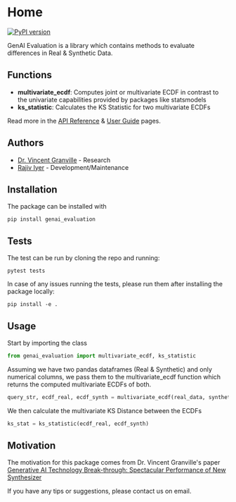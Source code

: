 # Home
[![PyPI version](https://badge.fury.io/py/genai-evaluation.svg)](https://badge.fury.io/py/genai-evaluation)

GenAI Evaluation is a library which contains methods to evaluate differences in Real & Synthetic Data. 

## Functions
- **multivariate_ecdf**: Computes joint or multivariate ECDF in contrast to the univariate capabilities provided by packages like statsmodels
- **ks_statistic**: Calculates the KS Statistic for two multivariate ECDFs  

Read more in the [API Reference](./api_reference.md) & [User Guide](./user_guide.md) pages.

## Authors
- [Dr. Vincent Granville](mailto:vincentg@mltechniques.com) - Research
- [Rajiv Iyer](mailto:raju.rgi@gmail.com) - Development/Maintenance

## Installation
The package can be installed with
```
pip install genai_evaluation
```

## Tests
The test can be run by cloning the repo and running:
```
pytest tests
```
In case of any issues running the tests, please run them after installing the package locally:

```
pip install -e .
```

## Usage

Start by importing the class
```Python
from genai_evaluation import multivariate_ecdf, ks_statistic
```

Assuming we have two pandas dataframes (Real & Synthetic) and only numerical columns, we pass them to the multivariate_ecdf function which returns the computed multivariate ECDFs of both.
```Python
query_str, ecdf_real, ecdf_synth = multivariate_ecdf(real_data, synthetic_data, n_nodes = 1000, verbose = True)
```

We then calculate the multivariate KS Distance between the ECDFs
```Python
ks_stat = ks_statistic(ecdf_real, ecdf_synth)
```

## Motivation
The motivation for this package comes from Dr. Vincent Granville's paper [Generative AI Technology Break-through: Spectacular Performance of New Synthesizer](https://mltechniques.com/2023/08/02/generative-ai-technology-break-through-spectacular-performance-of-new-synthesizer/)

If you have any tips or suggestions, please contact us on email.